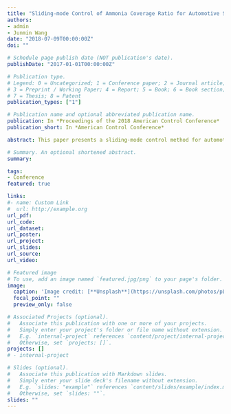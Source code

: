 ```yaml
---
title: "Sliding-mode Control of Ammonia Coverage Ratio for Automotive Selective Catalytic Reduction Systems"
authors:
- admin
- Junmin Wang
date: "2018-07-09T00:00:00Z"
doi: ""

# Schedule page publish date (NOT publication's date).
publishDate: "2017-01-01T00:00:00Z"

# Publication type.
# Legend: 0 = Uncategorized; 1 = Conference paper; 2 = Journal article;
# 3 = Preprint / Working Paper; 4 = Report; 5 = Book; 6 = Book section;
# 7 = Thesis; 8 = Patent
publication_types: ["1"]

# Publication name and optional abbreviated publication name.
publication: In *Proceedings of the 2018 American Control Conference*
publication_short: In *American Control Conference*

abstract: This paper presents a sliding-mode control method for automotive Selective Catalytic Reduction (SCR) systems to regulate ammonia coverage ratios to desired levels. SCR systems have been widely adopted on Diesel powered vehicles to reduce tailpipe NO x emissions. To maintain a high NO x removal efficiency as well as acceptable ammonia slip, the SCR ammonia coverage ratio has to be critically controlled to balance such a tradeoff. A sliding-mode control method is analytically developed to track the target ammonia coverage ratio. Its tracking performance under bounded measurement noise is evaluated. The control input saturation is explicitly considered and its effect on SCR transient behavior is assessed in the design procedure. Simulation results indicate the proposed control can effectively track the target ammonia coverage ratio and comparative study against a traditional PID control demonstrates the improvement of robustness in the presence of bounded disturbances.

# Summary. An optional shortened abstract.
summary:

tags:
- Conference
featured: true

links:
#- name: Custom Link
#  url: http://example.org
url_pdf:
url_code:
url_dataset:
url_poster:
url_project:
url_slides:
url_source:
url_video:

# Featured image
# To use, add an image named `featured.jpg/png` to your page's folder.
image:
  caption: 'Image credit: [**Unsplash**](https://unsplash.com/photos/pLCdAaMFLTE)'
  focal_point: ""
  preview_only: false

# Associated Projects (optional).
#   Associate this publication with one or more of your projects.
#   Simply enter your project's folder or file name without extension.
#   E.g. `internal-project` references `content/project/internal-project/index.md`.
#   Otherwise, set `projects: []`.
projects: []
# - internal-project

# Slides (optional).
#   Associate this publication with Markdown slides.
#   Simply enter your slide deck's filename without extension.
#   E.g. `slides: "example"` references `content/slides/example/index.md`.
#   Otherwise, set `slides: ""`.
slides: ""
---
```

